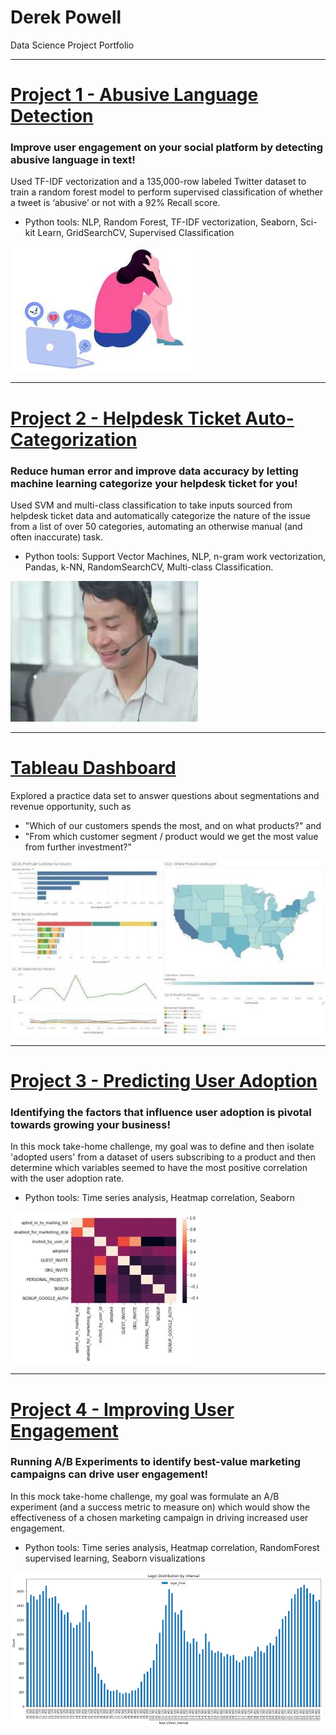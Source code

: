 # Derek Powell
Data Science Project Portfolio

---
# [Project 1 - Abusive Language Detection](https://github.com/dpowell022/Capstone_2)
### Improve user engagement on your social platform by detecting abusive language in text!
Used TF-IDF vectorization and a 135,000-row labeled Twitter dataset to train a random forest model to perform supervised classification of whether a tweet is ‘abusive’ or not with a 92% Recall score. 

 - Python tools:  NLP, Random Forest, TF-IDF vectorization, Seaborn, Sci-kit Learn, GridSearchCV, Supervised Classification

![](/images/abusive_language.jpg)

---
# [Project 2 - Helpdesk Ticket Auto-Categorization](https://github.com/dpowell022/Capstone_3)
### Reduce human error and improve data accuracy by letting machine learning categorize your helpdesk ticket for you!
Used SVM and multi-class classification to take inputs sourced from helpdesk ticket data and automatically categorize the nature of the issue from a list of over 50 categories, automating an otherwise manual (and often inaccurate) task.

 - Python tools: Support Vector Machines, NLP, n-gram work vectorization, Pandas, k-NN, RandomSearchCV, Multi-class Classification.

![](/images/helpdesk.JPG)

---
# [Tableau Dashboard](https://public.tableau.com/app/profile/derek.powell/viz/ChemicorpDashboard_16581921872730/Dashboard1?publish=yes)
Explored a practice data set to answer questions about segmentations and revenue opportunity, such as 
 - "Which of our customers spends the most, and on what products?" and 
 - "From which customer segment / product would we get the most value from further investment?"

![](/images/tableau-dashboard.JPG)

---
# [Project 3 - Predicting User Adoption](https://github.com/dpowell022/26.2.3-Relax-Inc-Take-Home-Challenge/blob/main/relax%20inc%20takehome%20challenge.ipynb)
### Identifying the factors that influence user adoption is pivotal towards growing your business!
In this mock take-home challenge, my goal was to define and then isolate 'adopted users' from a dataset of users subscribing to a product and then determine which variables seemed to have the most positive correlation with the user adoption rate. 

 - Python tools: Time series analysis, Heatmap correlation, Seaborn

![](/images/relax_inc_resize.JPG)

---
# [Project 4 - Improving User Engagement](https://github.com/dpowell022/26.2.2-Ultimate-Tech-Take-Home-Challenge/blob/main/Ultimate%20Tech%20Take-Home%20Challenge.ipynb)
### Running A/B Experiments to identify best-value marketing campaigns can drive user engagement!
In this mock take-home challenge, my goal was formulate an A/B experiment (and a success metric to measure on) which would show the effectiveness of a chosen marketing campaign in driving increased user engagement.

 - Python tools: Time series analysis, Heatmap correlation, RandomForest supervised learning, Seaborn visualizations

![](/images/ultimate_tech.png)
